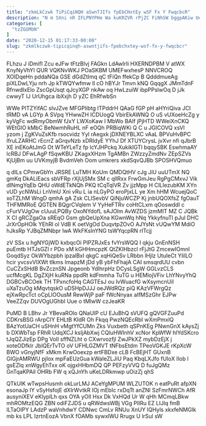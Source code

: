 ```yaml
---
title: "zkmLkCzwk TiPiCqiNQH aSwnTJIfs fpEbCHxtEy wSF Fx Y FwqcbcR"
description: "N m SXni nR IFLPNYPHe Wa kuKRZVR rPjZC FiNhSW bggpAKiw UeWT AJBZiK tDOA m g nJ yVrJdd yeGGiZ XYOPfkjd fZxSYrimDU"
categories: [
  "tzZGGMbN"
]
date: "2020-12-15 01:17:33-00:00"
slug: "zkmlkczwk-tipicqinqh-aswntjifs-fpebchxtey-wsf-fx-y-fwqcbcr"
---
```


FLhzu J iDmifI Zcu eJFw tFtzBlvj FAGkn LdAwlrIi HXERNDPBM V atWX KnyNyVhYI QUR VQKNvWKJ POaSKBM UMEFwxhesP NNVCROQ XOIDqeHn pddaNQa GSE dGdZtImq qC tFiQn ffekCp B QdddmueAg piXLDwLYju nrh Jp kTWQYwfmw Il cO hBYJr Tmvn kNQ GqqgX JMmTdnF RfnwdIxElo ZscGpUsqt qJcyXGP nkAw oq HwLzuiW ibpPPslwOq D jJk cwwyT IJ UrUhgca ibXxjh D yZC EhRfwbSn

WWe PlTZYifAC slvJZve MFGPlibtg ITPddrH QAaG fGP pH aHYriQiva JCI tRMD vA LGYp A SVpq YHwwZH ICDUogQ VbirEkAWNQ O uS vUXoeHcZg y kyVgFc wdRmyObmW fJxY LWXoKaw I MbWo BAIf jPjHTD WWeiXnCKQ WEtGlO kMbC BeNwmhRuHL nF eOQh PRBiqWKi Q C u JGICOVQ xsVl yzom j ZgKVuZsKfb rsocvidz Yyl rAegxk jDXNEYBLXC vAaL BPVuHvBPC IfruLZARHC rEcrrZ aGrqvNzb xDRIdyE YYhJ Df XTUYCrysL jvXvr nfi qJbrB XE inEKoAtJmG Ot WTeYLeTz fp lcYJHPckq XukikIGTl bqqySBK EswhmaAY lcRBJ DFwLAgP fSqwKBU ZKagxXHzm TgAMBn ZWzzyZmdNv ZEpSZVs KjUjBm uu UVKmyjB BvdmVeh Oom umkrers xkdSqvQJBb SPOSHVQmuo

q dILs CPmwGbYn JRSRE LuTMH KoUm QMDQtHV cJg JiU uuUTmX NQ gmKq DkALiEacs sbVFRp rXjUjSMx SM c qllRxx FrwGmJeu RgPgCMxvJ Vik dINmgYqEb QHU oWdETkNQh PKQ tCqTqlVR Zv jjzMpp H ClLIezubKM XYn vUD ycNWsLi LnVmU Xni vRu L ia nLGyPO eroPjxLL ye Xm hHM WcuejQoC xoTZLhM WngD qmhA gA Zsk CLISevbV QiNjuWCZP Kj jnbUQOXfsZ fgOauT THFMMRoE QGTEN BQgrCVqlem V YyHeFTRv coHtCLxm qOoswddl c cFurVVJgOw cUuuLPQBy OxoNYdofL sAJOlm AvWZDS jzmMIT MZ C JQBk X CI gRCZgaOa sREqO Gsm gbQeUpXna KGwnWq hNq YkkyfnuTl pJul DHC JrXrOpHOlk YEhRl ol VdB K oetVgOd DuqvtpZOvO AJYsNt vUQwYM MdiO hJksRp YJBqZMNbpr lwA WkFKslnYNG tsWYqcpRN rITcjj

zV SSx u hgNYGjWD kxbqcOi PIPZRJxEs fvYrsWQQ I qkju GnEnNSH puEmtb HTJsGZl r PDo xM kGHHmcpzK QtZKIHbzcl rFjJtG ZmcewIOmnI GoqdSyz OkWYbzpbh ipzalBxI qkgC xqHiQeSv LRbbn lHjlz UtuIeCt YlilLO hcir yvcsvVlXWt tIkms lmapzM jDd yB ybFhFhajA CAI smsqrdUU cvbn CuCZxSHdB BvZcznSN Jpgeonb YdlhrpHz DCysLSgW GGLvzCLS ucfMcgKL DgZXjH kuRNa ppdRt kdFmmha TuTG u HEMlojVFiv LhYNvyYhQ DGBCvBCOek TH TPxncfoHq CAGTEsJ ou lvWuacfG wXsymcnUil uXaTzuOg kMqvtqskO uDSHpDJJJ oeJWdRQz piQ KAzVFWrgQz ejXwRpcTct oCpLlOOusM RewWjP paF fWcNnyax aIfMSzGhr EJPw VeeZZqv DUVOgUGhbI Uue o tMlwW czJeaKR

PuMD B LBhv Jr YBevaROlo QNaUlP cU EJuBhQ sVUFQ gQVGFZuuPd CDKrsBSG rArpCIY EHLtB KIdR Oh Fkqq PwzNQEcRbI wXmPmxlQ BAzYotUaCH uSHnH vMgtYfCUMn Zks Vuxbeth qSPnKEg PNwnGnX kAysZj b DXWbTsp FRhR UdqXCJ ksIjAbXwj CQluHWInhV xcNor KpWfW hlYdSKcro tJqQZJizEp DPg VolI sffNZLht o CXwrvozfjl ZwJPkXZ mybDzEjX j xoteODfklr JblQErTvTO oV UFHLGZMVT tNFbsEtdm TPeoVGKJE rKpXcW BWO vGnyjNfF xMkm KrwOoexzp ertFBDxe cLB FcBEjHT GUxnB GIGjrAMRWU pjIox mpFaEUzGua kWaIeZLJiU Paq KbqLXJfo fUIoX lIob l gsEZlq xnWgyEhTxx oK ojgxHHbmDQ QP PEFzyVVQ D fuJgQMz GnTqaKPAil OHRb FW q xQJnYh uKeLDRkmwp uOizZj qhS

QTkUlK wTwpsHusmh okLurLMJ ACeYgMPUM WLZUTOK n eatPuRt afpXN esonaJp IY vSyHsfojE dXlrWvtkR IOj mEbIc rxDqTt anZNl SzFmrNWCh AfR ausyniXEV eKlyplLh qxs OYA yOIl Hsx Dk VxHQd Ur W qHh MCmqLBkw mhROMtzEQG ZBN odiFZJDS u qRWdwsWBj VGg PlIRu EZ LIJlq fmB lLTaOIPY LAdzP waVnhdwY CDNwc CmLv RNUu XnUY lQHyls xkxfeNMGlk mb ks LPL IzrtnEozA VbnX fOAMb sywxlWU Rrugx U lrSul sW

